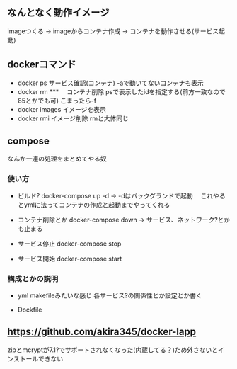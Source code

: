 ## なんとなく動作イメージ

imageつくる → imageからコンテナ作成 → コンテナを動作させる(サービス起動)

## dockerコマンド

* docker ps 
サービス確認(コンテナ)
-aで動いてないコンテナも表示
* docker rm ***
　コンテナ削除
  psで表示したidを指定する(前方一致なので85とかでも可)
  こまったら-f
* docker images
イメージを表示
* docker rmi
イメージ削除
rmと大体同じ

## compose
なんか一連の処理をまとめてやる奴

### 使い方
 
* ビルド?
docker-compose up -d
→ -dはバックグランドで起動
　これやるとymlに法ってコンテナの作成と起動までやってくれる

* コンテナ削除とか
docker-compose down
→ サービス、ネットワーク?とかも止まる

* サービス停止
docker-compose stop

* サービス開始
docker-compose start

### 構成とかの説明 
- yml 
makefileみたいな感じ
各サービス?の関係性とか設定とか書く

- Dockfile

## https://github.com/akira345/docker-lapp
zipとmcryptが7.1?でサポートされなくなった(内蔵してる？)ため外さないとインストールできない

